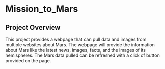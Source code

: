 # Mission_to_Mars
## Project Overview

   This project provides a webpage that can pull data and images from multiple websites about Mars. The webpage will provide the information about Mars like the latest news, images, facts, and the images of its hemispheres.  The Mars data pulled can be refreshed with a click of button provided on the page. 
